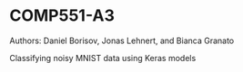# COMP551-A3

Authors: Daniel Borisov, Jonas Lehnert, and Bianca Granato

Classifying noisy MNIST data using Keras models
